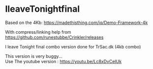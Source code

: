 # IleaveTonightfinal
Based on the 4Kb: https://madethisthing.com/iq/Demo-Framework-4k

With compress/linking help from https://github.com/runestubbe/Crinkler/releases

I leave Tonight final combo version done for TrSac.dk (4kb combo) 

This version is very buggy...  
Use The youtube version : https://youtu.be/Lc8xDvCeIUk
